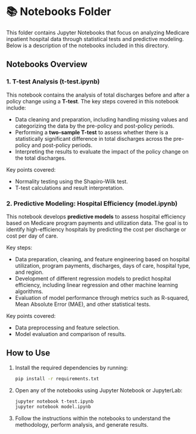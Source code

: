 # 📚 Notebooks Folder

This folder contains Jupyter Notebooks that focus on analyzing Medicare inpatient hospital data through statistical tests and predictive modeling. Below is a description of the notebooks included in this directory.

## Notebooks Overview

### 1. **T-test Analysis (t-test.ipynb)**
This notebook contains the analysis of total discharges before and after a policy change using a **T-test**. The key steps covered in this notebook include:
- Data cleaning and preparation, including handling missing values and categorizing the data by the pre-policy and post-policy periods.
- Performing a **two-sample T-test** to assess whether there is a statistically significant difference in total discharges across the pre-policy and post-policy periods.
- Interpreting the results to evaluate the impact of the policy change on the total discharges.

Key points covered:
- Normality testing using the Shapiro-Wilk test.
- T-test calculations and result interpretation.

### 2. **Predictive Modeling: Hospital Efficiency (model.ipynb)**
This notebook develops **predictive models** to assess hospital efficiency based on Medicare program payments and utilization data. The goal is to identify high-efficiency hospitals by predicting the cost per discharge or cost per day of care.

Key steps:
- Data preparation, cleaning, and feature engineering based on hospital utilization, program payments, discharges, days of care, hospital type, and region.
- Development of different regression models to predict hospital efficiency, including linear regression and other machine learning algorithms.
- Evaluation of model performance through metrics such as R-squared, Mean Absolute Error (MAE), and other statistical tests.

Key points covered:
- Data preprocessing and feature selection.
- Model evaluation and comparison of results.

## How to Use
1. Install the required dependencies by running:
   ```bash
   pip install -r requirements.txt
   ```

2. Open any of the notebooks using Jupyter Notebook or JupyterLab:
   ```bash
   jupyter notebook t-test.ipynb
   jupyter notebook model.ipynb
   ```

3. Follow the instructions within the notebooks to understand the methodology, perform analysis, and generate results.
